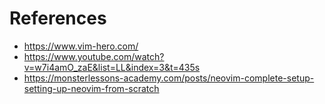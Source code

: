 # References
- https://www.vim-hero.com/
- https://www.youtube.com/watch?v=w7i4amO_zaE&list=LL&index=3&t=435s
- https://monsterlessons-academy.com/posts/neovim-complete-setup-setting-up-neovim-from-scratch
